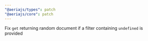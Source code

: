 ```yaml
---
"@aeriajs/types": patch
"@aeriajs/core": patch
---
```


Fix `get` returning random document if a filter containing `undefined` is provided
